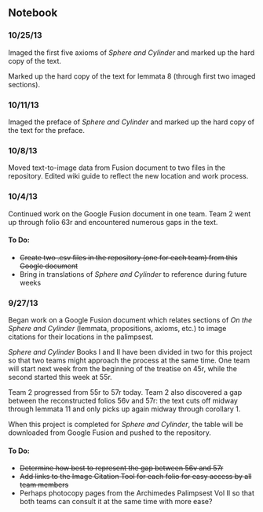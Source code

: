 ## Notebook

### 10/25/13
Imaged the first five axioms of *Sphere and Cylinder* and marked up the hard copy of the text.

Marked up the hard copy of the text for lemmata 8 (through first two imaged sections).

### 10/11/13
Imaged the preface of *Sphere and Cylinder* and marked up the hard copy of the text for the preface.

### 10/8/13
Moved text-to-image data from Fusion document to two files in the repository.  Edited wiki guide to reflect the new location and work process.

### 10/4/13
Continued work on the Google Fusion document in one team. Team 2 went up through folio 63r and encountered numerous gaps in the text.

#### To Do:
- ~~Create two .csv files in the repository (one for each team) from this Google document~~
- Bring in translations of *Sphere and Cylinder* to reference during future weeks


### 9/27/13
Began work on a Google Fusion document which relates sections of *On the Sphere and Cylinder* (lemmata, propositions, axioms, etc.) to image citations for their locations in the palimpsest.

*Sphere and Cylinder* Books I and II have been divided in two for this project so that two teams might approach the process at the same time.  One team will start next week from the beginning of the treatise on 45r, while the second started this week at 55r.

Team 2 progressed from 55r to 57r today.  Team 2 also discovered a gap between the reconstructed folios 56v and 57r: the text cuts off midway through lemmata 11 and only picks up again midway through corollary 1.

When this project is completed for *Sphere and Cylinder*, the table will be downloaded from Google Fusion and pushed to the repository.

#### To Do:
- ~~Determine how best to represent the gap between 56v and 57r~~
- ~~Add links to the Image Citation Tool for each folio for easy access by all team members~~
- Perhaps photocopy pages from the Archimedes Palimpsest Vol II so that both teams can consult it at the same time with more ease?
